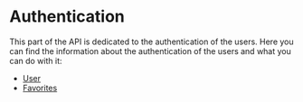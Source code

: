 # Authentication
This part of the API is dedicated to the authentication of the users. Here you can find the information about the authentication of the users and what you can do with it:
- [User](User.md)
- [Favorites](Favorites.md)